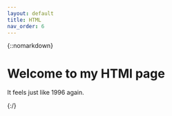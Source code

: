 ```yaml
---
layout: default
title: HTML
nav_order: 6
---
```

{::nomarkdown}
<!DOCTYPE html>
<html>

<head>
    <title>Page Title</title>
</head>

<body>
    <h1>Welcome to my HTMl page</h1>
    <p>It feels just like 1996 again.</p>
</body>

</html>
{:/}

